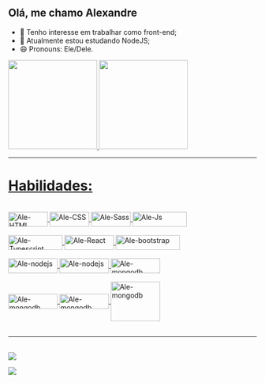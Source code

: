 ## Olá, me chamo Alexandre 

- 🔭 Tenho interesse em trabalhar como front-end;
- 🌱 Atualmente estou estudando NodeJS;
- 😄 Pronouns: Ele/Dele.


<div>
  <a href="https://github.com/Alexandre192001">
  <img height="180em" src="https://github-readme-stats.vercel.app/api?username=Alexandre192001&show_icons=true&theme=dark&include_all_commits=true&count_private=true"/>
  <img height="180em" src="https://github-readme-stats.vercel.app/api/top-langs/?username=Alexandre192001&layout=compact&langs_count=7&theme=dark"/>
</div>
<hr>
  <h1>Habilidades:</h1>
  <div style="display: inline_block"><br>
    <img align="center" alt="Ale-HTML" height="30" width="80" src="https://img.shields.io/badge/HTML5-E34F26?style=for-the-badge&logo=html5&logoColor=white">
    <img align="center" alt="Ale-CSS" height="30" width="80" src="https://img.shields.io/badge/CSS3-1572B6?style=for-the-badge&logo=css3&logoColor=white">
    <img align="center" alt="Ale-Sass" height="30" width="80" src="https://img.shields.io/badge/Sass-CC6699?style=for-the-badge&logo=sass&logoColor=white">
     <img align="center" alt="Ale-Js" height="30" width="110" src="https://img.shields.io/badge/JavaScript-323330?style=for-the-badge&logo=javascript&logoColor=F7DF1E">
   </div>
    <div style="display: inline_block"><br>
    <img align="center" alt="Ale-Typescript" height="30" width="110" src="https://img.shields.io/badge/TypeScript-007ACC?style=for-the-badge&logo=typescript&logoColor=white">
  <img align="center" alt="Ale-React" height="30" width="100" src="https://img.shields.io/badge/React-20232A?style=for-the-badge&logo=react&logoColor=61DAFB">
  <img align="center" alt="Ale-bootstrap" height="30" width="130" src="https://img.shields.io/badge/Bootstrap-563D7C?style=for-the-badge&logo=bootstrap&logoColor=white">
   </div>
  
 <div style="display: inline_block"><br>
   <img align="center" alt="Ale-nodejs" height="30" width="100" src="https://img.shields.io/badge/Node.js-43853D?style=for-the-badge&logo=node.js&logoColor=white">
   <img align="center" alt="Ale-nodejs" height="30" width="100" src="https://img.shields.io/badge/Express.js-404D59?style=for-the-badge">
   <img align="center" alt="Ale-mongodb" height="30" width="100" src="https://img.shields.io/badge/MongoDB-4EA94B?style=for-the-badge&logo=mongodb&logoColor=white">
 </div>

 <div style="display: inline_block"><br>
  <img align="center" alt="Ale-mongodb" height="30" width="100" src="https://img.shields.io/badge/Netlify-00C7B7?style=for-the-badge&logo=netlify&logoColor=white">
  <img align="center" alt="Ale-mongodb" height="30" width="100" src="https://img.shields.io/badge/GitHub-100000?style=for-the-badge&logo=github&logoColor=white">
   <img align="center" alt="Ale-mongodb" height="80" width="100" src="https://cdn.icon-icons.com/icons2/2415/PNG/512/git_original_wordmark_logo_icon_146510.png">
  
</div>

  <br>
  <hr>
 <div style="display: inline-block"><br>
  <a style="display: block" href = "https://mail.google.com/mail/u/0/#inbox"><img src="https://img.shields.io/badge/-Gmail-%23333?style=for-the-badge&logo=gmail&logoColor=white" target="_blank"></a>
    
  <a style="display: block"  href="https://www.linkedin.com/in/alexandre-j%C3%BAnior-front-end/" target="_blank"><img src="https://img.shields.io/badge/-LinkedIn-%230077B5?style=for-the-badge&logo=linkedin&logoColor=white" target="_blank"></a> 
</div>

 
  
